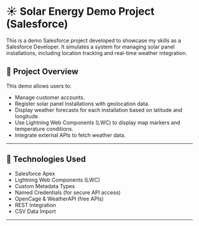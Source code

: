 # ☀️ Solar Energy Demo Project (Salesforce)

This is a demo Salesforce project developed to showcase my skills as a Salesforce Developer. It simulates a system for managing solar panel installations, including location tracking and real-time weather integration.

## 🚀 Project Overview

This demo allows users to:
- Manage customer accounts.
- Register solar panel installations with geolocation data.
- Display weather forecasts for each installation based on latitude and longitude.
- Use Lightning Web Components (LWC) to display map markers and temperature conditions.
- Integrate external APIs to fetch weather data.

---

## 🔧 Technologies Used

- Salesforce Apex
- Lightning Web Components (LWC)
- Custom Metadata Types
- Named Credentials (for secure API access)
- OpenCage & WeatherAPI (free APIs)
- REST Integration
- CSV Data Import

---
